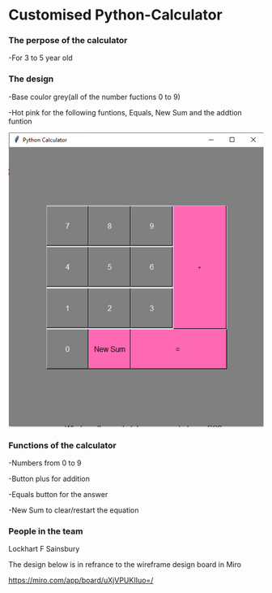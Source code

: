 # Customised Python-Calculator

### The perpose of the calculator
-For 3 to 5 year old 

### The design 
-Base coulor grey(all of the number fuctions 0 to 9) 

-Hot pink for the following funtions, Equals, New Sum and the addtion funtion 

![image](https://github.com/Lockie42/python-calculator/blob/main/pyhton%20calc.jpg)

### Functions of the calculator 
-Numbers from 0 to 9

-Button plus for addition

-Equals button for the answer

-New Sum to clear/restart the equation

### People in the team
Lockhart F Sainsbury

The design below is in refrance to the wireframe design board in Miro

https://miro.com/app/board/uXjVPUKIIuo=/

